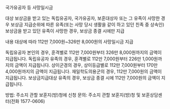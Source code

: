 국가유공자 등 사망일시금

대상 
보상금을 받고 있는 독립유공자, 국가유공자, 보훈대상자 또는 그 유족이 사망한 경우 보상금 지급순위에 따른 유족(또는 사망 당시 생활을 같이 하고 있던 친족 중 상속인)
보상금을 받고 있던 유족이 사망한 경우, 보상금 종결 시에만 지급

내용 
대상에 따라 112만 7,000원~326만 8,000원의 사망일시금 지급

독립유공자 본인의 경우, 훈격별로 112만 7,000원부터 326만 8,000원까지의 금액이 지급됩니다.
독립유공자 유족의 경우, 훈격별로 112만 7,000원부터 226만 1,000원까지의 금액이 지급됩니다.
상이군경의 경우, 상이등급별로 112만 7,000원부터 170만 4,000원까지의 금액이 지급됩니다.
재일학도의용군의 경우, 112만 7,000원의 금액이 지급됩니다.
보상금지급대상 유족의 경우, 보상금 종결 시에 112만 7,000원의 금액이 지급됩니다.

방법: 주소지 관할 보훈지(방)청에 신청
문의: 주소지 관할 보훈지(방)청 및 보훈상담센터(전화 1577-0606)
